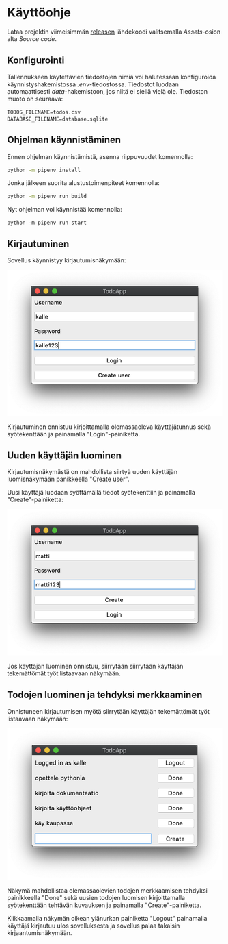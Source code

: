 # Käyttöohje

Lataa projektin viimeisimmän [releasen](https://github.com/ohjelmistotekniikka-hy/python-todo-app/releases) lähdekoodi valitsemalla _Assets_-osion alta _Source code_.

## Konfigurointi

Tallennukseen käytettävien tiedostojen nimiä voi halutessaan konfiguroida käynnistyshakemistossa _.env_-tiedostossa. Tiedostot luodaan automaattisesti _data_-hakemistoon, jos niitä ei siellä vielä ole. Tiedoston muoto on seuraava:

```
TODOS_FILENAME=todos.csv
DATABASE_FILENAME=database.sqlite
```

## Ohjelman käynnistäminen

Ennen ohjelman käynnistämistä, asenna riippuvuudet komennolla:

```bash
python -m pipenv install
```

Jonka jälkeen suorita alustustoimenpiteet komennolla:

```bash
python -m pipenv run build
```

Nyt ohjelman voi käynnistää komennolla:

```
python -m pipenv run start
```

## Kirjautuminen

Sovellus käynnistyy kirjautumisnäkymään:

![](./kuvat/kayttoohje-kirjautuminen.png)

Kirjautuminen onnistuu kirjoittamalla olemassaoleva käyttäjätunnus sekä syötekenttään ja painamalla "Login"-painiketta.

## Uuden käyttäjän luominen

Kirjautumisnäkymästä on mahdollista siirtyä uuden käyttäjän luomisnäkymään panikkeella "Create user".

Uusi käyttäjä luodaan syöttämällä tiedot syötekenttiin ja painamalla "Create"-painiketta:

![](./kuvat/kayttoohje-uusi-kayttaja.png)

Jos käyttäjän luominen onnistuu, siirrytään siirrytään käyttäjän tekemättömät työt listaavaan näkymään.

## Todojen luominen ja tehdyksi merkkaaminen

Onnistuneen kirjautumisen myötä siirrytään käyttäjän tekemättömät työt listaavaan näkymään:

![](./kuvat/kayttoohje-tehdyksi-merkkaaminen.png)

Näkymä mahdollistaa olemassaolevien todojen merkkaamisen tehdyksi painikkeella "Done" sekä uusien todojen luomisen kirjoittamalla syötekenttään tehtävän kuvauksen ja painamalla "Create"-painiketta.

Klikkaamalla näkymän oikean ylänurkan painiketta "Logout" painamalla käyttäjä kirjautuu ulos sovelluksesta ja sovellus palaa takaisin kirjaantumisnäkymään.
